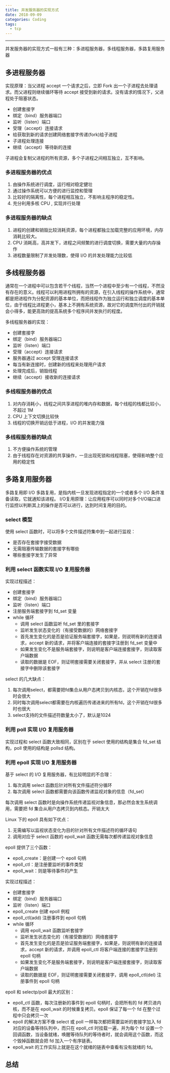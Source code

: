 ```yaml
---
title: 并发服务器的实现方式
date: 2018-09-09 
categories: Coding
tags:
  - tcp
---
```

----------------------------------

并发服务器的实现方式一般有三种：多进程服务器，多线程服务器，多路复用服务器

## 多进程服务器
实现原理：当父进程 accept 一个请求之后，立即 Fork 出一个子进程去处理请求。而父进程则继续循环等待 accept 接受到新的请求。没有请求的情况下，父进程处于阻塞状态。
-  创建套接字
-  绑定（bind）服务器端口
-  监听（listen）端口
-  受理（accept）连接请求
-  给获取到新的请求创建网络套接字传递(fork)给子进程
- 子进程处理连接
- 继续（accept）等待新的连接

子进程会复制父进程的所有资源，多个子进程之间相互独立，互不影响。

### 多进程服务器的优点
1. 由操作系统进行调度，运行相对稳定健壮
2. 通过操作系统可以方便的进行监控和管理
3. 比较好的隔离性，每个进程相互独立，不影响主程序的稳定性。
4. 充分利用多核 CPU , 实现并行处理

### 多进程服务器的缺点
1. 进程的创建和销毁比较消耗资源，每个进程都独立加载完整的应用环境，内存消耗比较大。
2. CPU 消耗高，高并发下，进程之间频繁的进行调度切换，需要大量的内存操作
3. 进程数量限制了并发处理数，使得 I/O 的并发处理能力比较低

## 多线程服务器
通常在一个进程中可以包含若干个线程，当然一个进程中至少有一个线程，不然没有存在的意义。线程可以利用进程所拥有的资源，在引入线程的操作系统中，通常都是把进程作为分配资源的基本单位，而把线程作为独立运行和独立调度的基本单位，由于线程比进程更小，基本上不拥有系统资源，故对它的调度所付出的开销就会小得多，能更高效的提高系统多个程序间并发执行的程度。

多线程服务器的实现：
-  创建套接字
-  绑定（bind）服务器端口
-  监听（listen）端口
-  受理（accept）连接请求
- 服务器通过 accept 受理连接请求
- 每当有新连接时，创建新的线程来处理用户请求
- 处理完成后，销毁线程
- 继续（accept）接收新的连接请求

### 多线程服务器的优点
1. 对内存消耗小，线程之间共享进程的堆内存和数据，每个线程的栈都比较小，不超过 1M
2. CPU 上下文切换比较快
3. 线程的切换开销远低于进程，I/O 的并发能力强

### 多线程服务器的缺点
1. 不方便操作系统的管理
2. 由于线程存在对资源的共享操作，一旦出现死锁和线程阻塞，使得影响整个应用的稳定性

## 多路复用服务器
多路复用即 I/O 多路复用，是指内核一旦发现进程指定的一个或者多个 I/O 条件准备读取，它就通知该进程。
I/O复用原理：让应用程序可以同时对多个I/O端口进行监控以判断其上的操作是否可以进行，达到时间复用的目的。

### select 模型
使用 select 函数时，可以将多个文件描述符集中到一起进行监视：
- 是否存在套接字接受数据
- 无需阻塞传输数据的套接字有哪些
- 哪些套接字发生了异常

### 利用 select 函数实现 I/O 复用服务器
实现过程描述：
-  创建套接字
-  绑定（bind）服务器端口
-  监听（listen）端口
-  注册服务端套接字到 fd_set 变量
-  while 循环
    -  调用 select 函数监听 fd_set 里的套接字 
    -  监听发生状态变化的（有接受数据的）网络套接字
    - 首先发生变化的是否是验证服务端套接字，如果是，则说明有新的连接请求，accept 新的请求，并将客户端连接的套接字注册到 fd_set 变量中
    - 如果发生变化不是服务端套接字，则说明是客户端连接套接字，则读取客户端数据
    - 读取的数据是 EOF，则证明套接需要关闭套接字，并从 select 注册的套接字中删除该套接字

select 的几大缺点：
1. 每次调用select，都需要把fd集合从用户态拷贝到内核态，这个开销在fd很多时会很大
2. 同时每次调用select都需要在内核遍历传递进来的所有fd，这个开销在fd很多时也很大
3. select支持的文件描述符数量太小了，默认是1024

### 利用 poll 实现 I/O 复用服务器
实现过程和 select 函数大致相同，区别在于 select 使用的结构是集合 fd_set 结构，poll 使用的结构是 pollsd  结构。

### 利用 epoll 实现 I/O 复用服务器
基于 select 的 I/O 复用服务器，有比较明显的不合理：
1. 每次调用 select 函数后针对所有文件描述符分循环
2. 每次调用 select 函数都需要向该函数传递监视对象的信息（fd_set）

每次调用 select 函数时是向操作系统传递监视对象信息，那必然会发生系统调用，需要把 fd 集合从用户态拷贝到内核态。开销太大

Linux 下的 epoll 具有如下优点：
1. 无需编写以监视状态变化为目的针对所有文件描述符的循环语句
2. 调用对应于 select 函数的 epoll_wait 函数无需每次都传递监视对象信息

epoll 提供了三个函数：
- epoll_create：是创建一个 epoll 句柄
- epoll_ctl：是注册要监听的事件类型
- epoll_wait：则是等待事件的产生

实现过程描述：
-  创建套接字
-  绑定（bind）服务器端口
-  监听（listen）端口
-  epoll_create 创建 epoll 例程
-  epoll_ctl(add) 注册事件到 epoll 句柄
-  while 循环
    - 调用 epoll_wait 函数监听套接字 
    - 监听发生状态变化的（有接受数据的）网络套接字
    - 首先发生变化的是否是验证服务端套接字，如果是，则说明有新的连接请求，accept 新的请求，并调用 epoll_ctl 将客户端连接的套接字注册到 epoll 句柄
    - 如果发生变化不是服务端套接字，则说明是客户端连接套接字，则读取客户端数据
    - 读取的数据是 EOF，则证明套接需要关闭套接字，调用 epoll_ctl(del) 注册事件到 epoll 句柄

epoll 和 selectp/poll 最大的区别：
- epoll_ctl 函数，每次注册新的事件到 epoll 句柄时，会把所有的 fd 拷贝进内核，而不是在 epoll_wait 的时候重复拷贝。epoll 保证了每一个 fd 在整个过程中只会拷贝一次
- epoll 的解决方案不像 select 或 poll 一样每次都把需要监听的套接字加入 fd 对应的设备等待队列中，而只在 epoll_ctl 时挂载一遍，并为每个 fd 设置一个回调函数，当设备就绪，唤醒等待队列的等待者时，就会调用这个函数，而这个毁掉函数就会把 fd 加入一个有序链表。
- epoll_wait 的工作实际上就是在这个就绪的链表中查看有没有就绪的 fd。

## 总结
